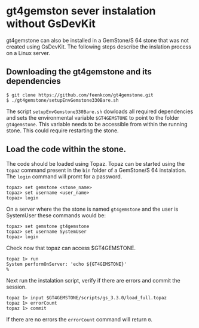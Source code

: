 # gt4gemston sever instalation without GsDevKit

gt4gemstone can also be installed in a GemStone/S 64 stone that was not created using GsDevKit. The following steps describe the inslation process  on a Linux server.

## Downloading the gt4gemstone and its dependencies
```
$ git clone https://github.com/feenkcom/gt4gemstone.git
$ ./gt4gemstone/setupEnvGemstone330Bare.sh
``` 
The script `setupEnvGemstone330Bare.sh` dowloads all required dependencies and sets the environmental variable `$GT4GEMSTONE` to point to the folder `gt4gemstone`. This variable needs to be accessible from within the running stone. This could require restarting the stone.

## Load the code within the stone.

The code should be loaded using Topaz. Topaz can be started using the `topaz` command present in the `bin` folder of a GemStone/S 64 instalation. The `login` command will promt for a password.
```
topaz> set gemstone <stone_name>
topaz> set username <user_name>
topaz> login
```

On a server where the the stone is named `gt4gemstone` and the user is SystemUser these commands would be:
```
topaz> set gemstone gt4gemstone
topaz> set username SystemUser
topaz> login
```

Check now that topaz can access $GT4GEMSTONE.
```
topaz 1> run
System performOnServer: 'echo ${GT4GEMSTONE}'
%
```

Next run the instalation script, verify if there are errors and commit the session.
```
topaz 1> input $GT4GEMSTONE/scripts/gs_3.3.0/load_full.topaz
topaz 1> errorCount
topaz 1> commit
```
If there are no errors the `errorCount` command will return `0`.
